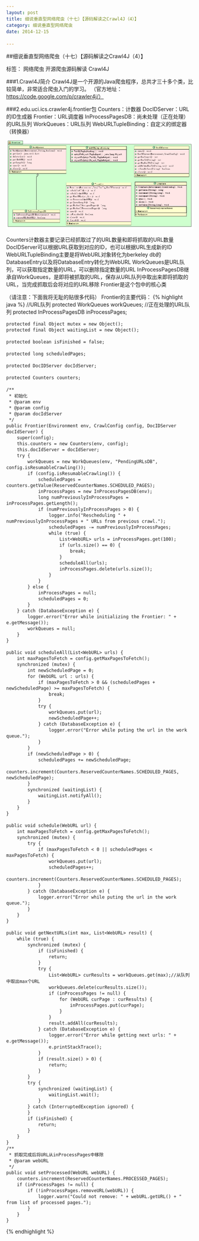 ```yaml
---
layout: post
title: 细说垂直型网络爬虫（十七）【源码解读之Crawl4J（4）】
category: 细说垂直型网络爬虫
date: 2014-12-15

---
```


##细说垂直型网络爬虫（十七）【源码解读之Crawl4J（4）】

标签： 网络爬虫 开源爬虫源码解读 Crawl4J

###1.Crawl4J简介
Crawl4J是一个开源的Java爬虫程序，总共才三十多个类，比较简单，非常适合爬虫入门的学习。
（官方地址：https://code.google.com/p/crawler4j/）

<!-- more -->

###2.edu.uci.ics.crawler4j.frontier包
Counters：计数器
DocIDServer：URL的ID生成器
Frontier：URL调度器
InProcessPagesDB：尚未处理（正在处理）的URL队列
WorkQueues：URL队列
WebURLTupleBinding：自定义的绑定器（转换器）

![开源爬虫Crawl4J的Crawler包](/res/img/blogimg/2014121104-frontier.png)

Counters计数器主要记录已经抓取过了的URL数量和即将抓取的URL数量
DocIDServer可以根据URL获取到对应的ID，也可以根据URL生成新的ID
WebURLTupleBinding主要是将WebURL对象转化为berkeley db的DatabaseEntry以及将DatabaseEntry转化为WebURL
WorkQueues是URL队列，可以获取指定数量的URL，可以删除指定数量的URL
InProcessPagesDB继承自WorkQueues，是即将被抓取的URL，保存从URL队列中取出来即将抓取的URL，当完成抓取后会将对应的URL移除
Frontier是这个包中的核心类

（请注意：下面我将无耻的贴很多代码）
Frontier的主要代码：
{% highlight java %}
	//URL队列
	protected WorkQueues workQueues;
	//正在处理的URL队列
	protected InProcessPagesDB inProcessPages;

	protected final Object mutex = new Object();
	protected final Object waitingList = new Object();

	protected boolean isFinished = false;

	protected long scheduledPages;

	protected DocIDServer docIdServer;

	protected Counters counters;

	/**
	 * 初始化
	 * @param env
	 * @param config
	 * @param docIdServer
	 */
	public Frontier(Environment env, CrawlConfig config, DocIDServer docIdServer) {
		super(config);
		this.counters = new Counters(env, config);
		this.docIdServer = docIdServer;
		try {
			workQueues = new WorkQueues(env, "PendingURLsDB", config.isResumableCrawling());
			if (config.isResumableCrawling()) {
				scheduledPages = counters.getValue(ReservedCounterNames.SCHEDULED_PAGES);
				inProcessPages = new InProcessPagesDB(env);
				long numPreviouslyInProcessPages = inProcessPages.getLength();
				if (numPreviouslyInProcessPages > 0) {
					logger.info("Rescheduling " + numPreviouslyInProcessPages + " URLs from previous crawl.");
					scheduledPages -= numPreviouslyInProcessPages;
					while (true) {
						List<WebURL> urls = inProcessPages.get(100);
						if (urls.size() == 0) {
                            break;
                        }
						scheduleAll(urls);
						inProcessPages.delete(urls.size());
					}
				}
			} else {
				inProcessPages = null;
				scheduledPages = 0;
			}
		} catch (DatabaseException e) {
			logger.error("Error while initializing the Frontier: " + e.getMessage());
			workQueues = null;
		}
	}

	public void scheduleAll(List<WebURL> urls) {
		int maxPagesToFetch = config.getMaxPagesToFetch();
		synchronized (mutex) {
			int newScheduledPage = 0;
			for (WebURL url : urls) {
				if (maxPagesToFetch > 0 && (scheduledPages + newScheduledPage) >= maxPagesToFetch) {
					break;
				}
				try {
					workQueues.put(url);
					newScheduledPage++;
				} catch (DatabaseException e) {
					logger.error("Error while puting the url in the work queue.");
				}
			}
			if (newScheduledPage > 0) {
				scheduledPages += newScheduledPage;
				counters.increment(Counters.ReservedCounterNames.SCHEDULED_PAGES, newScheduledPage);
			}
			synchronized (waitingList) {
				waitingList.notifyAll();
			}
		}
	}

	public void schedule(WebURL url) {
		int maxPagesToFetch = config.getMaxPagesToFetch();
		synchronized (mutex) {
			try {
				if (maxPagesToFetch < 0 || scheduledPages < maxPagesToFetch) {
					workQueues.put(url);
					scheduledPages++;
					counters.increment(Counters.ReservedCounterNames.SCHEDULED_PAGES);
				}
			} catch (DatabaseException e) {
				logger.error("Error while puting the url in the work queue.");
			}
		}
	}

	public void getNextURLs(int max, List<WebURL> result) {
		while (true) {
			synchronized (mutex) {
				if (isFinished) {
					return;
				}
				try {
					List<WebURL> curResults = workQueues.get(max);//从队列中取出max个URL
					workQueues.delete(curResults.size());
					if (inProcessPages != null) {
						for (WebURL curPage : curResults) {
							inProcessPages.put(curPage);
						}
					}
					result.addAll(curResults);
				} catch (DatabaseException e) {
					logger.error("Error while getting next urls: " + e.getMessage());
					e.printStackTrace();
				}
				if (result.size() > 0) {
					return;
				}
			}
			try {
				synchronized (waitingList) {
					waitingList.wait();
				}
			} catch (InterruptedException ignored) {
			}
			if (isFinished) {
				return;
			}
		}
	}
	/**
	 * 抓取完成后将URL从inProcessPages中移除
	 * @param webURL
	 */
	public void setProcessed(WebURL webURL) {
		counters.increment(ReservedCounterNames.PROCESSED_PAGES);
		if (inProcessPages != null) {
			if (!inProcessPages.removeURL(webURL)) {
				logger.warn("Could not remove: " + webURL.getURL() + " from list of processed pages.");
			}
		}
	}
{% endhighlight %}



